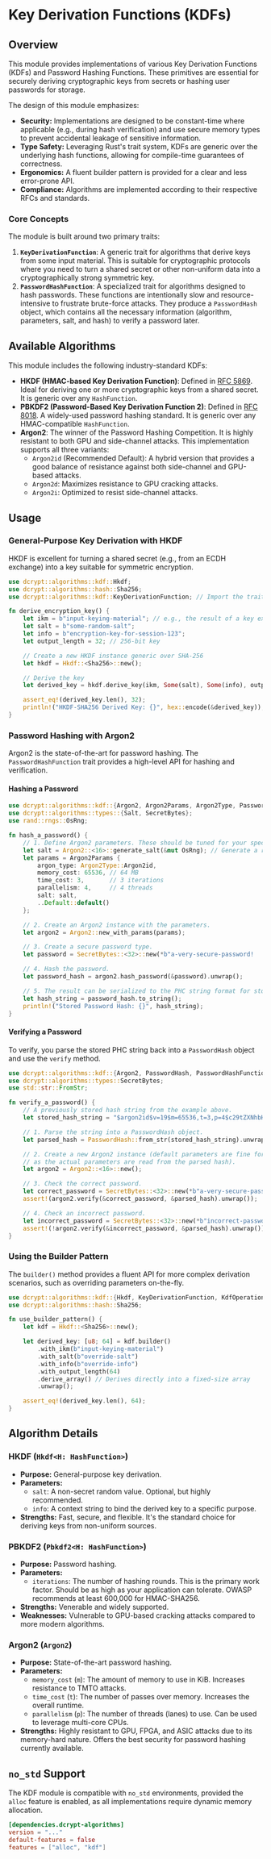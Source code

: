 # Key Derivation Functions (KDFs)

## Overview

This module provides implementations of various Key Derivation Functions (KDFs) and Password Hashing Functions. These primitives are essential for securely deriving cryptographic keys from secrets or hashing user passwords for storage.

The design of this module emphasizes:
*   **Security:** Implementations are designed to be constant-time where applicable (e.g., during hash verification) and use secure memory types to prevent accidental leakage of sensitive information.
*   **Type Safety:** Leveraging Rust's trait system, KDFs are generic over the underlying hash functions, allowing for compile-time guarantees of correctness.
*   **Ergonomics:** A fluent builder pattern is provided for a clear and less error-prone API.
*   **Compliance:** Algorithms are implemented according to their respective RFCs and standards.

### Core Concepts

The module is built around two primary traits:

1.  **`KeyDerivationFunction`**: A generic trait for algorithms that derive keys from some input material. This is suitable for cryptographic protocols where you need to turn a shared secret or other non-uniform data into a cryptographically strong symmetric key.
2.  **`PasswordHashFunction`**: A specialized trait for algorithms designed to hash passwords. These functions are intentionally slow and resource-intensive to frustrate brute-force attacks. They produce a `PasswordHash` object, which contains all the necessary information (algorithm, parameters, salt, and hash) to verify a password later.

## Available Algorithms

This module includes the following industry-standard KDFs:

*   **HKDF (HMAC-based Key Derivation Function)**: Defined in [RFC 5869](https://tools.ietf.org/html/rfc5869). Ideal for deriving one or more cryptographic keys from a shared secret. It is generic over any `HashFunction`.
*   **PBKDF2 (Password-Based Key Derivation Function 2)**: Defined in [RFC 8018](https://tools.ietf.org/html/rfc8018). A widely-used password hashing standard. It is generic over any HMAC-compatible `HashFunction`.
*   **Argon2**: The winner of the Password Hashing Competition. It is highly resistant to both GPU and side-channel attacks. This implementation supports all three variants:
    *   `Argon2id` (Recommended Default): A hybrid version that provides a good balance of resistance against both side-channel and GPU-based attacks.
    *   `Argon2d`: Maximizes resistance to GPU cracking attacks.
    *   `Argon2i`: Optimized to resist side-channel attacks.

## Usage

### General-Purpose Key Derivation with HKDF

HKDF is excellent for turning a shared secret (e.g., from an ECDH exchange) into a key suitable for symmetric encryption.

```rust
use dcrypt::algorithms::kdf::Hkdf;
use dcrypt::algorithms::hash::Sha256;
use dcrypt::algorithms::kdf::KeyDerivationFunction; // Import the trait

fn derive_encryption_key() {
    let ikm = b"input-keying-material"; // e.g., the result of a key exchange
    let salt = b"some-random-salt";
    let info = b"encryption-key-for-session-123";
    let output_length = 32; // 256-bit key

    // Create a new HKDF instance generic over SHA-256
    let hkdf = Hkdf::<Sha256>::new();

    // Derive the key
    let derived_key = hkdf.derive_key(ikm, Some(salt), Some(info), output_length).unwrap();

    assert_eq!(derived_key.len(), 32);
    println!("HKDF-SHA256 Derived Key: {}", hex::encode(&derived_key));
}
```

### Password Hashing with Argon2

Argon2 is the state-of-the-art for password hashing. The `PasswordHashFunction` trait provides a high-level API for hashing and verification.

#### Hashing a Password

```rust
use dcrypt::algorithms::kdf::{Argon2, Argon2Params, Argon2Type, PasswordHashFunction};
use dcrypt::algorithms::types::{Salt, SecretBytes};
use rand::rngs::OsRng;

fn hash_a_password() {
    // 1. Define Argon2 parameters. These should be tuned for your specific application.
    let salt = Argon2::<16>::generate_salt(&mut OsRng); // Generate a random 16-byte salt
    let params = Argon2Params {
        argon_type: Argon2Type::Argon2id,
        memory_cost: 65536, // 64 MB
        time_cost: 3,       // 3 iterations
        parallelism: 4,     // 4 threads
        salt: salt,
        ..Default::default()
    };

    // 2. Create an Argon2 instance with the parameters.
    let argon2 = Argon2::new_with_params(params);

    // 3. Create a secure password type.
    let password = SecretBytes::<32>::new(*b"a-very-secure-password!         ");

    // 4. Hash the password.
    let password_hash = argon2.hash_password(&password).unwrap();

    // 5. The result can be serialized to the PHC string format for storage.
    let hash_string = password_hash.to_string();
    println!("Stored Password Hash: {}", hash_string);
}
```

#### Verifying a Password

To verify, you parse the stored PHC string back into a `PasswordHash` object and use the `verify` method.

```rust
use dcrypt::algorithms::kdf::{Argon2, PasswordHash, PasswordHashFunction};
use dcrypt::algorithms::types::SecretBytes;
use std::str::FromStr;

fn verify_a_password() {
    // A previously stored hash string from the example above.
    let stored_hash_string = "$argon2id$v=19$m=65536,t=3,p=4$c29tZXNhbHQAAAAAAAAAAAAAAA$E1kt2qTSHhA4p_J2_6jE6Q";

    // 1. Parse the string into a PasswordHash object.
    let parsed_hash = PasswordHash::from_str(stored_hash_string).unwrap();

    // 2. Create a new Argon2 instance (default parameters are fine for verification,
    // as the actual parameters are read from the parsed hash).
    let argon2 = Argon2::<16>::new();

    // 3. Check the correct password.
    let correct_password = SecretBytes::<32>::new(*b"a-very-secure-password!         ");
    assert!(argon2.verify(&correct_password, &parsed_hash).unwrap());

    // 4. Check an incorrect password.
    let incorrect_password = SecretBytes::<32>::new(*b"incorrect-password...           ");
    assert!(!argon2.verify(&incorrect_password, &parsed_hash).unwrap());
}
```

### Using the Builder Pattern

The `builder()` method provides a fluent API for more complex derivation scenarios, such as overriding parameters on-the-fly.

```rust
use dcrypt::algorithms::kdf::{Hkdf, KeyDerivationFunction, KdfOperation};
use dcrypt::algorithms::hash::Sha256;

fn use_builder_pattern() {
    let kdf = Hkdf::<Sha256>::new();

    let derived_key: [u8; 64] = kdf.builder()
        .with_ikm(b"input-keying-material")
        .with_salt(b"override-salt")
        .with_info(b"override-info")
        .with_output_length(64)
        .derive_array() // Derives directly into a fixed-size array
        .unwrap();

    assert_eq!(derived_key.len(), 64);
}
```

## Algorithm Details

### HKDF (`Hkdf<H: HashFunction>`)
*   **Purpose:** General-purpose key derivation.
*   **Parameters:**
    *   `salt`: A non-secret random value. Optional, but highly recommended.
    *   `info`: A context string to bind the derived key to a specific purpose.
*   **Strengths:** Fast, secure, and flexible. It's the standard choice for deriving keys from non-uniform sources.

### PBKDF2 (`Pbkdf2<H: HashFunction>`)
*   **Purpose:** Password hashing.
*   **Parameters:**
    *   `iterations`: The number of hashing rounds. This is the primary work factor. Should be as high as your application can tolerate. OWASP recommends at least 600,000 for HMAC-SHA256.
*   **Strengths:** Venerable and widely supported.
*   **Weaknesses:** Vulnerable to GPU-based cracking attacks compared to more modern algorithms.

### Argon2 (`Argon2`)
*   **Purpose:** State-of-the-art password hashing.
*   **Parameters:**
    *   `memory_cost` (`m`): The amount of memory to use in KiB. Increases resistance to TMTO attacks.
    *   `time_cost` (`t`): The number of passes over memory. Increases the overall runtime.
    *   `parallelism` (`p`): The number of threads (lanes) to use. Can be used to leverage multi-core CPUs.
*   **Strengths:** Highly resistant to GPU, FPGA, and ASIC attacks due to its memory-hard nature. Offers the best security for password hashing currently available.

## `no_std` Support

The KDF module is compatible with `no_std` environments, provided the `alloc` feature is enabled, as all implementations require dynamic memory allocation.

```toml
[dependencies.dcrypt-algorithms]
version = "..."
default-features = false
features = ["alloc", "kdf"]
```